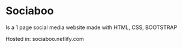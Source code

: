 # Sociaboo

Is a 1 page social media website made with HTML, CSS, BOOTSTRAP 

Hosted in: 
sociaboo.netlify.com
